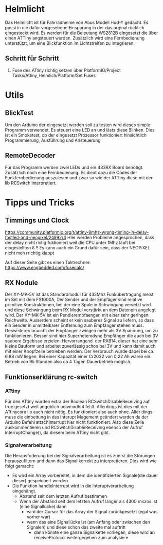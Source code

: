 
# Helmlicht
Das Helmlicht ist für Fahrradhelme von Abus Modell Hud-Y gedacht. Es passt in die dafür vorgesehene Einsparung in der das orginal rücklich eingesteckt wird. 
Es werden für die Beleutung WS2812B eingesetzt die über einen ATTiny angsteuert werden. Zusätzlich wird eine Fernbedienung unterstützt, um eine Blickfunktion 
im Lichtstreifen zu integrieren.

## Schritt für Schritt
1. Fuse des ATtiny richtig setzen über PlatformIO/Project Tasks/Attiny_Helmlich/Platform/Set Fuses

# Utils
## BlickTest
Um den Arduino der eingesetzt werden soll zu testen wird dieses simple Programm verwendet. Es steuert eine LED an und lästs diese Blinken. Dies ist ein Smoketest, ob der 
eingesetzt Prozessor funktioniert hinsichtlich Programmierung, Ausführung und Ansteuerung

## RemoteDecoder
Für das Programm werden zwei LEDs und ein 433RX Board benötigt. Zusätzlich noch eine Fernbedienung. Es dient dazu die Codes der Funkfernbedienung auszulesen und zwar so wie der ATTiny diese mit der lib RCSwitch interpretiert. 

# Tipps und Tricks
## Timmings und Clock
https://community.platformio.org/t/attiny-8mhz-wrong-timing-in-delay-fastled-and-neopixel/24992/4
HIer werden Probleme angesprochen, dass der delay nicht rictig fuktioniert weil die CPU unter 1Mhz läuft bei eingestellten 8 
!! Es kann auch ein Grund dafür sein, dass der NEOPiXEL nicht meh rrichtig klappt

Auf dieser Seite gibt es einen Taktrechner: https://www.engbedded.com/fusecalc/

## RX Nodule
Der XY-MK-5V ist das Standardmodul für 433Mhz Funkübertragung meist im Set mit dem FS1000A, Der Sender und der Empfäger sind relative primitive Konstruktionen, bei der eine Spule in Schwingung versetzt wird und diese Schwingung beim RX Modul verstärkt an dem Datenpin angelegt wird.
Der XY-MK-5V ist ein Pendlerempfaenger, mit einer sehr geringen Reichweite. Ausserdem scheint er kein sauberes Signal zu liefern, so dass ein Sender in unmittelbarer Entfernung zum Empfänger stehen muss. Desweiteren braucht der Empfänger zwingen mehr als 3V Spannung, um zu funktionieren. 
Besser sind hier Superheterodyne Empfänger die auch bei 3V saubere Ergebisse erzielen. Hervorrangend. der RXB14, dieser hat eine sehr kleine Bauform und arbeitet zuverlässig schon bei 3V und kann damit auch mit einer Knopfzelle betrieben werden. Der Verbrauch würde dabei bei ca. 6.88 mW liegen. Bei einer Kapazität einer Cr2032 von 0,22 Ah wären ein Betrieb von 95 Stunden also ca 4 Tagen Dauerbetrieb möglich.


## Funktionserklärung rc-switch
### ATtiny 
Für den ATtiny wurden extra der Boolean RCSwitchDisableReceiving auf true gesetzt weil angeblich udivmodhi4 fehlt. Allerdings ist dies mit der ATtinycore lib auch nicht nötig. Es funktioniert also auch ohne. Aller dings muss die einbettung in das Interupt Magement geändert werden da der Arduino Befehl attachInterrupt hier nicht funktioniert. Also diese Zeile auskommentieren und RCSwitchDisableReceiving ebenso der Aufruf interruptChange(), da diesem beim ATtiny nicht gibt.

### Signalverarbeitung
Die Herausfoderung bei der Signalverarbeitung ist es zuerst die Störungen herauszufiltern und dann das Signal korrekt zu interpretieren. Dies wird wie folgt gemacht:
- Es wird ein Array vorbereitet, in dem die identifizierten Signale(die dauer dieser) gespeichert werden
- Die Funktion handleInterrupt wird in die Interuptverarbeitung eingehängt.
  - Abstand seit dem letzten Aufruf bestimmen
  - Wenn der Abstand seit dem letzten Aufruf länger als 4300 micros ist (eine Signallücke) dann
    - wird der Cursor für das Array der Signal zurückgesetzt (egal was vorher war)
    - wenn das eine Signallücke ist (am Anfang oder zwischen den Signalen) und diese schon das zweite mal auftritt
      - dann könnte eine ganze Signalkette vorliegen, diese wird an receiveProtocol weitergegeben zum analysiere
    

